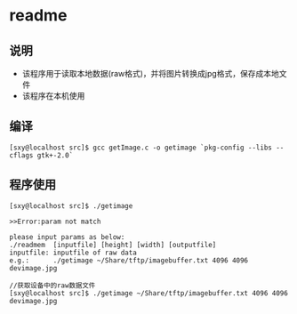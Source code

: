 # readme

## 说明
- 该程序用于读取本地数据(raw格式)，并将图片转换成jpg格式，保存成本地文件
- 该程序在本机使用

## 编译

```
[sxy@localhost src]$ gcc getImage.c -o getimage `pkg-config --libs --cflags gtk+-2.0`
```

## 程序使用


```
[sxy@localhost src]$ ./getimage

>>Error:param not match

please input params as below:
./readmem  [inputfile] [height] [width] [outputfile]
inputfile: inputfile of raw data
e.g.:      ./getimage ~/Share/tftp/imagebuffer.txt 4096 4096 devimage.jpg

```

```
//获取设备中的raw数据文件
[sxy@localhost src]$ ./getimage ~/Share/tftp/imagebuffer.txt 4096 4096 devimage.jpg
```
